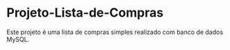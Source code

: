 # Projeto-Lista-de-Compras
Este projeto é uma lista de compras simples realizado com banco de dados MySQL.
